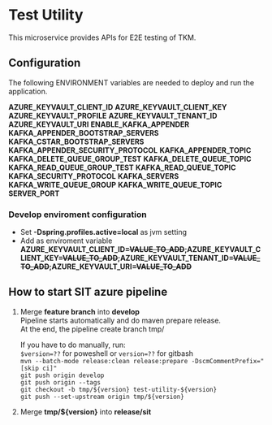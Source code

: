 # Test Utility
This microservice provides APIs for E2E testing of TKM.

## Configuration
The following ENVIRONMENT variables are needed to deploy and run the application.

**AZURE_KEYVAULT_CLIENT_ID**
**AZURE_KEYVAULT_CLIENT_KEY**
**AZURE_KEYVAULT_PROFILE**
**AZURE_KEYVAULT_TENANT_ID**
**AZURE_KEYVAULT_URI**
**ENABLE_KAFKA_APPENDER**
**KAFKA_APPENDER_BOOTSTRAP_SERVERS**
**KAFKA_CSTAR_BOOTSTRAP_SERVERS**
**KAFKA_APPENDER_SECURITY_PROTOCOL**
**KAFKA_APPENDER_TOPIC**
**KAFKA_DELETE_QUEUE_GROUP_TEST**
**KAFKA_DELETE_QUEUE_TOPIC**
**KAFKA_READ_QUEUE_GROUP_TEST**
**KAFKA_READ_QUEUE_TOPIC**
**KAFKA_SECURITY_PROTOCOL**
**KAFKA_SERVERS**
**KAFKA_WRITE_QUEUE_GROUP**
**KAFKA_WRITE_QUEUE_TOPIC**
**SERVER_PORT**

### Develop enviroment configuration
- Set **-Dspring.profiles.active=local** as jvm setting
- Add as enviroment variable **AZURE_KEYVAULT_CLIENT_ID=~~VALUE_TO_ADD~~;AZURE_KEYVAULT_CLIENT_KEY=~~VALUE_TO_ADD~~;AZURE_KEYVAULT_TENANT_ID=~~VALUE_TO_ADD~~;AZURE_KEYVAULT_URI=~~VALUE_TO_ADD~~**

## How to start SIT azure pipeline

1. Merge **feature branch** into **develop**<br>
   Pipeline starts automatically and do maven prepare release.<br>
   At the end, the pipeline create branch tmp/<version><br>

   If you have to do manually, run:<br>
   `$version=??` for poweshell or `version=??` for gitbash<br>
   `mvn --batch-mode release:clean release:prepare -DscmCommentPrefix="[skip ci]"`<br>
   `git push origin develop`<br>
   `git push origin --tags`<br>
   `git checkout -b tmp/${version} test-utility-${version}`<br>
   `git push --set-upstream origin tmp/${version}`<br>

2. Merge **tmp/${version}** into **release/sit**